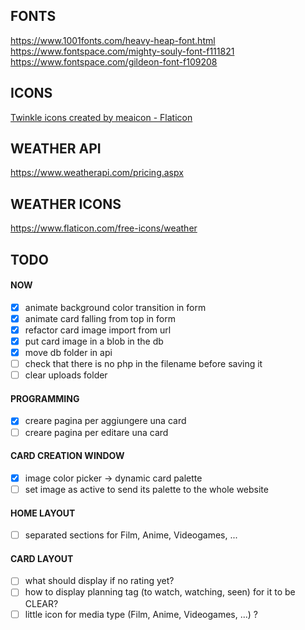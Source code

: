 ## FONTS
https://www.1001fonts.com/heavy-heap-font.html
https://www.fontspace.com/mighty-souly-font-f111821
https://www.fontspace.com/gildeon-font-f109208

## ICONS
[Twinkle icons created by meaicon - Flaticon](https://www.flaticon.com/free-icons/twinkle)

## WEATHER API
https://www.weatherapi.com/pricing.aspx

## WEATHER ICONS
https://www.flaticon.com/free-icons/weather


## TODO

#### NOW
- [x] animate background color transition in form
- [x] animate card falling from top in form
- [x] refactor card image import from url
- [x] put card image in a blob in the db
- [x] move db folder in api
- [ ] check that there is no php in the filename before saving it
- [ ] clear uploads folder

#### PROGRAMMING
- [x] creare pagina per aggiungere una card
- [ ] creare pagina per editare una card

#### CARD CREATION WINDOW
- [x] image color picker -> dynamic card palette
- [ ] set image as active to send its palette to the whole website

#### HOME LAYOUT
- [ ] separated sections for Film, Anime, Videogames, ...

#### CARD LAYOUT
- [ ] what should display if no rating yet?
- [ ] how to display planning tag (to watch, watching, seen) for it to be CLEAR?
- [ ] little icon for media type (Film, Anime, Videogames, ...) ?